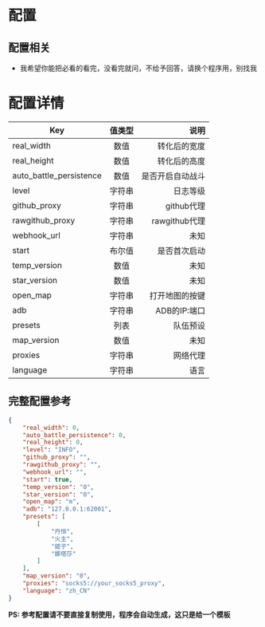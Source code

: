<!--
 * @Author: Night-stars-1 nujj1042633805@gmail.com
 * @Date: 2023-05-23 22:27:33
 * @LastEditors: Night-stars-1 nujj1042633805@gmail.com
 * @LastEditTime: 2023-06-10 23:11:56
 * @Description: 
 * 
 * Copyright (c) 2023 by Night-stars-1, All Rights Reserved. 
-->
# 配置
## 配置相关
 * 我希望你能把必看的看完，没看完就问，不给予回答，请换个程序用，别找我

# 配置详情
| Key        | 值类型           | 说明  |
| ------------- |:-------------:| -----:|
| real_width | 数值 | 转化后的宽度 |
| real_height | 数值 | 转化后的高度 |
| auto_battle_persistence | 数值 | 是否开启自动战斗 |
| level | 字符串 | 日志等级 |
| github_proxy | 字符串 | github代理 |
| rawgithub_proxy | 字符串 | rawgithub代理 |
| webhook_url | 字符串 | 未知 |
| start | 布尔值 | 是否首次启动 |
| temp_version | 数值 | 未知 |
| star_version | 数值 | 未知 |
| open_map | 字符串 | 打开地图的按键 |
| adb | 字符串 | ADB的IP:端口 |
| presets | 列表 | 队伍预设 |
| map_version | 数值 | 未知 |
| proxies | 字符串 | 网络代理 |
| language | 字符串 | 语言 |

## 完整配置参考
```json
{
    "real_width": 0,
    "auto_battle_persistence": 0,
    "real_height": 0,
    "level": "INFO",
    "github_proxy": "",
    "rawgithub_proxy": "",
    "webhook_url": "",
    "start": true,
    "temp_version": "0",
    "star_version": "0",
    "open_map": "m",
    "adb": "127.0.0.1:62001",
    "presets": [
        [
            "丹恒",
            "火主",
            "姬子",
            "娜塔莎"
        ]
    ],
    "map_version": "0",
    "proxies": "socks5://your_socks5_proxy",
    "language": "zh_CN"
}
```
**PS: 参考配置请不要直接复制使用，程序会自动生成，这只是给一个模板**